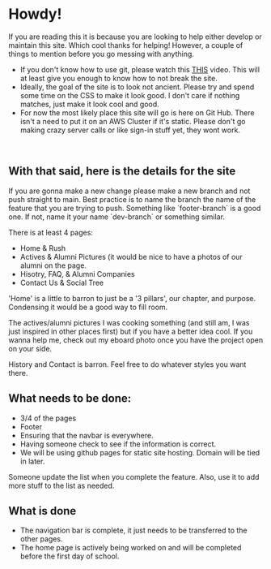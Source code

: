 <h1>Howdy!</h1>
<p> If you are reading this it is because you are looking to help either develop or maintain this site. Which cool thanks for helping! However, a couple of things to mention before you go messing with anything.</p>
<ul>
    <li>If you don't know how to use git, please watch this <a href="">THIS</a> video. This will at least give you enough to know how to not break the site.</li>
    <li>Ideally, the goal of the site is to look not ancient. Please try and spend some time on the CSS to make it look good. I don't care if nothing matches, just make it look cool and good.</li>
    <li>For now the most likely place this site will go is here on Git Hub. There isn't a need to put it on an AWS Cluster if it's static. Please don't go making crazy server calls or like sign-in stuff yet, they wont work.</li>
</ul>
<br/>
<h2>With that said, here is the details for the site</h2>
<p>If you are gonna make a new change please make a new branch and not push straight to main. Best practice is to name the branch the name of the feature that you are trying to push. Something like `footer-branch` is a good one. If not, name it your name `<your name>dev-branch` or something similar.</p>

<p>There is at least 4 pages: </p>
<ul>
    <li>Home & Rush</li>
    <li>Actives & Alumni Pictures (it would be nice to have a photos of our alumni on the page.</li>
    <li>Hisotry, FAQ, & Alumni Companies</li>
    <li>Contact Us & Social Tree</li>
</ul>
<p>'Home' is a little to barron to just be a '3 pillars', our chapter, and purpose. Condensing it would be a good way to fill room. 
<p>The actives/alumni pictures I was cooking something 
    (and still am, I was just inspired in other places first) but if you have a better idea cool. If you wanna help me, check out my eboard photo once you have the project open on your side.</p>
    <p>History and Contact is barron. Feel free to do whatever styles you want there.</p>
<h2>What needs to be done:</h2>
<ul>
    <li>3/4 of the pages</li>
    <li>Footer</li>
    <li>Ensuring that the navbar is everywhere.</li>
    <li>Having someone check to see if the information is correct.</li>
    <li>We will be using github pages for static site hosting. Domain will be tied in later.</li>
</ul>
<p>Someone update the list when you complete the feature. Also, use it to add more stuff to the list as needed.</p>
<h2>What is done</h2>
<ul>
    <li>The navigation bar is complete, it just needs to be transferred to the other pages.</li>
    <li>The home page is actively being worked on and will be completed before the first day of school.</li>
</ul>


